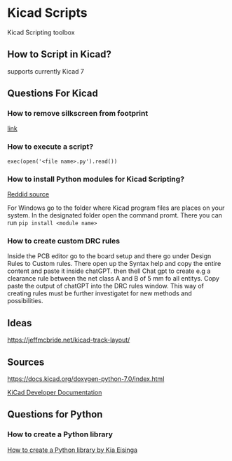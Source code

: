 # Kicad Scripts
Kicad Scripting toolbox

## How to Script in Kicad?

supports currently Kicad 7


## Questions For Kicad

### How to remove silkscreen from footprint

[link](https://maskset.net/kicad-pcbnew-scripting-removing-ref-des-from-silk-screen.html)

### How to execute a script?


```exec(open('<file name>.py').read())```

### How to install Python modules for Kicad Scripting?

[Reddid source](https://www.reddit.com/r/KiCad/comments/unl7s1/how_to_install_python_packages_for_kicad_scripting/)


For Windows go to the folder where Kicad program files are places on your system. In the designated folder open the command promt. There you can run ```pip install <module name>```

### How to create custom DRC rules
Inside the PCB editor go to the board setup and there go under Design Rules to Custom rules. There open up the Syntax help and copy the entire content and paste it inside chatGPT. then thell Chat gpt to create e.g a clearance rule between the net class A and B of 5 mm fo all entitys. Copy paste the output of chatGPT into the DRC rules window.
This way of creating rules must be further investigatet for new methods and possibilities.


## Ideas

https://jeffmcbride.net/kicad-track-layout/

## Sources
https://docs.kicad.org/doxygen-python-7.0/index.html

[KiCad Developer Documentation](https://dev-docs.kicad.org/en/)

## Questions for Python

### How to create a Python library

[How to create a Python library by Kia Eisinga](https://medium.com/analytics-vidhya/how-to-create-a-python-library-7d5aea80cc3f)

